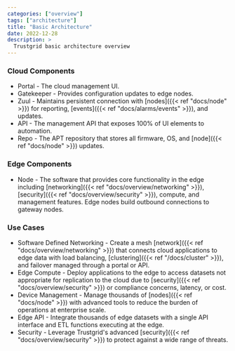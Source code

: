 ```yaml
---
categories: ["overview"]
tags: ["architecture"]
title: "Basic Architecture"
date: 2022-12-28
description: >
  Trustgrid basic architecture overview
---
```


### Cloud Components

- Portal - The cloud management UI.
- Gatekeeper - Provides configuration updates to edge nodes.
- Zuul - Maintains persistent connection with [nodes]({{< ref "docs/node" >}}) for reporting, [events]({{< ref "docs/alarms/events" >}}), and updates.
- API - The management API that exposes 100% of UI elements to automation.
- Repo - The APT repository that stores all firmware, OS, and [node]({{< ref "docs/node" >}}) updates.

### Edge Components

- Node - The software that provides core functionality in the edge including [networking]({{< ref "docs/overview/networking" >}}), [security]({{< ref "docs/overview/security" >}}), compute, and management features. Edge nodes build outbound connections to gateway nodes.

### Use Cases

- Software Defined Networking - Create a mesh [network]({{< ref "docs/overview/networking" >}}) that connects cloud applications to edge data with load balancing, [clustering]({{< ref "/docs/cluster" >}}), and failover managed through a portal or API.
- Edge Compute - Deploy applications to the edge to access datasets not appropriate for replication to the cloud due to [security]({{< ref "docs/overview/security" >}}) or compliance concerns, latency, or cost.
- Device Management - Manage thousands of [nodes]({{< ref "docs/node" >}}) with advanced tools to reduce the burden of operations at enterprise scale.
- Edge API - Integrate thousands of edge datasets with a single API interface and ETL functions executing at the edge.
- Security - Leverage Trustgrid's advanced [security]({{< ref "docs/overview/security" >}}) to protect against a wide range of threats.
